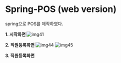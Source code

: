 # Spring-POS (web version)
spring으로 POS를 제작하였다.

 
<b> 1. 시작화면 </b>
![img41](https://user-images.githubusercontent.com/87024571/197822338-d9b457be-c94d-4381-9785-46ce1ba44b64.jpg)


<b> 2. 직원등록화면 </b>
![img44](https://user-images.githubusercontent.com/87024571/197822568-d47a1026-141a-4d06-a217-022c85d62eb5.jpg)
![img45](https://user-images.githubusercontent.com/87024571/197822674-968c33ae-fd49-447c-ab4a-ca3d5e0399f6.jpg)

<b> 3. 직원등록화면 </b>
